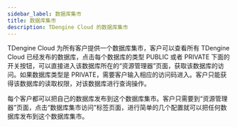 ```yaml
---
sidebar_label: 数据库集市
title: 数据库集市
description: TDengine Cloud 的数据库集市
---
```


TDengine Cloud 为所有客户提供一个数据库集市，客户可以查看所有 TDengine Cloud 已经发布的数据库，点击每个数据库的类型 PUBLIC 或者 PRIVATE 下面的开关按钮，可以直接进入该数据库所在的“资源管理器”页面，获取该数据库的访问。如果数据库类型是 PRIVATE，需要客户输入相应的访问码进入。客户只能获得该数据库的读取权限，对该数据库进行查询操作。

每个客户都可以把自己的数据库发布到这个数据库集市。客户只需要到“资源管理器”页面，点击“数据库集市访问”标签页面，进行简单的几个配置就可以把任何数据库发布到这个数据库集市。
